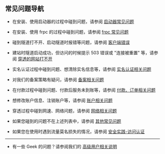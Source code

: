 ## 常见问题导航

- 在安装、使用启动器的过程中碰到问题，请参阅 [启动器常见问题](/faq/launcher)

- 在安装、使用 frpc 的过程中碰到问题，请参阅 [frpc 常见问题](/faq/frpc)

- 碰到隧道打不开、启动隧道时报错等问题，请参阅 [客户端错误](/faq/client-error)

- 建站时隧道启动成功，但访问的时候提示 503 错误或 "连接被重置" 等，请参阅 [穿透的网站打不开](/faq/site-inaccessible)

- 实名认证过程中碰到问题、想清除实名信息等，请参阅 [实名认证相关问题](/faq/realname)

- 对我们的备案策略有疑问，请参阅 [备案相关问题](/faq/beian)

- 在付款过程中碰到问题、付款后服务未到账等，请参阅 [付款、订单相关问题](/faq/payment)

- 想修改账户信息、注销账户等，请参阅 [账户相关问题](/faq/account)

- 穿透过程中碰到网速、网络问题，请参阅 [网络相关问题](/faq/network)

- 如果您碰到的问题不在上述列表中，请参阅 [其他常见问题](/faq/misc)

- 如果您在使用时遇到流量莫名损失的情况，请参阅 [安全实践-访问认证](/bestpractice/security#frpc-访问认证)

---

- 有一些 Geek 的问题？请参阅我们的 [高级用户相关说明](/geek)
